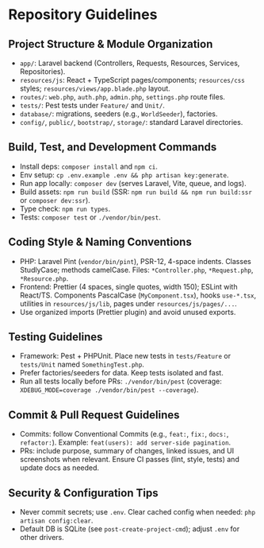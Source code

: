 # Repository Guidelines

## Project Structure & Module Organization
- `app/`: Laravel backend (Controllers, Requests, Resources, Services, Repositories).
- `resources/js`: React + TypeScript pages/components; `resources/css` styles; `resources/views/app.blade.php` layout.
- `routes/`: `web.php`, `auth.php`, `admin.php`, `settings.php` route files.
- `tests/`: Pest tests under `Feature/` and `Unit/`.
- `database/`: migrations, seeders (e.g., `WorldSeeder`), factories.
- `config/`, `public/`, `bootstrap/`, `storage/`: standard Laravel directories.

## Build, Test, and Development Commands
- Install deps: `composer install` and `npm ci`.
- Env setup: `cp .env.example .env && php artisan key:generate`.
- Run app locally: `composer dev` (serves Laravel, Vite, queue, and logs).
- Build assets: `npm run build` (SSR: `npm run build && npm run build:ssr` or `composer dev:ssr`).
- Type check: `npm run types`.
- Tests: `composer test` or `./vendor/bin/pest`.

## Coding Style & Naming Conventions
- PHP: Laravel Pint (`vendor/bin/pint`), PSR-12, 4-space indents. Classes StudlyCase; methods camelCase. Files: `*Controller.php`, `*Request.php`, `*Resource.php`.
- Frontend: Prettier (4 spaces, single quotes, width 150); ESLint with React/TS. Components PascalCase (`MyComponent.tsx`), hooks `use-*.tsx`, utilities in `resources/js/lib`, pages under `resources/js/pages/...`.
- Use organized imports (Prettier plugin) and avoid unused exports.

## Testing Guidelines
- Framework: Pest + PHPUnit. Place new tests in `tests/Feature` or `tests/Unit` named `SomethingTest.php`.
- Prefer factories/seeders for data. Keep tests isolated and fast.
- Run all tests locally before PRs: `./vendor/bin/pest` (coverage: `XDEBUG_MODE=coverage ./vendor/bin/pest --coverage`).

## Commit & Pull Request Guidelines
- Commits: follow Conventional Commits (e.g., `feat:`, `fix:`, `docs:`, `refactor:`). Example: `feat(users): add server-side pagination`.
- PRs: include purpose, summary of changes, linked issues, and UI screenshots when relevant. Ensure CI passes (lint, style, tests) and update docs as needed.

## Security & Configuration Tips
- Never commit secrets; use `.env`. Clear cached config when needed: `php artisan config:clear`.
- Default DB is SQLite (see `post-create-project-cmd`); adjust `.env` for other drivers.
